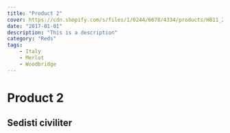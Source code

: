 ```yaml
---
title: "Product 2"
cover: https://cdn.shopify.com/s/files/1/0244/6678/4334/products/HB11_20174b11-2f7d-45a7-8eae-45c6c531885f_900x.jpg?v=1571165502
date: "2017-01-01"
description: "This is a description"
category: "Reds"
tags:
    - Italy
    - Merlot
    - Woodbridge
---
```


# Product 2

## Sedisti civiliter